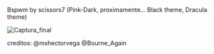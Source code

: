 Bspwm by scissors7 (Pink-Dark, proximamente... Black theme, Dracula theme) 

![Captura_final](https://user-images.githubusercontent.com/70046164/104534643-6a135d80-55f3-11eb-8550-dd9d4c539c8a.png)




creditos: @mxhectorvega 
@Bourne_Again
